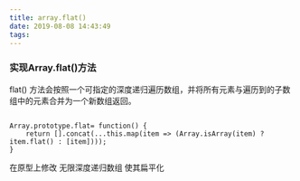 ```yaml
---
title: array.flat()
date: 2019-08-08 14:43:49
tags:
---
```



### 实现Array.flat()方法  
flat() 方法会按照一个可指定的深度递归遍历数组，并将所有元素与遍历到的子数组中的元素合并为一个新数组返回。
```

Array.prototype.flat= function() {
    return [].concat(...this.map(item => (Array.isArray(item) ? item.flat() : [item])));
}

```

在原型上修改 无限深度递归数组 使其扁平化
